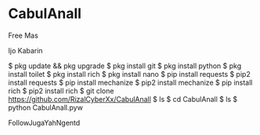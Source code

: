 # CabulAnall
Free Mas

Ijo Kabarin

$ pkg update && pkg upgrade
$ pkg install git
$ pkg install python
$ pkg install toilet
$ pkg install rich
$ pkg install nano
$ pip install requests
$ pip2 install requests
$ pip install mechanize
$ pip2 install mechanize
$ pip install rich
$ pip2 install rich
$ git clone https://github.com/RizalCyberXx/CabulAnall
$ ls
$ cd CabulAnall
$ ls
$ python CabulAnall.pyw

FollowJugaYahNgentd
